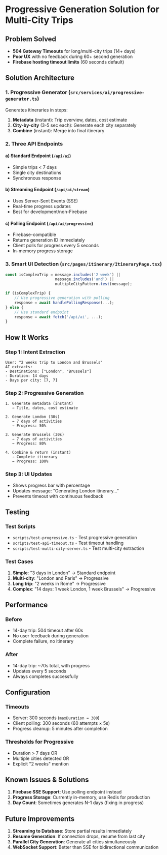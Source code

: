 # Progressive Generation Solution for Multi-City Trips

## Problem Solved
- **504 Gateway Timeouts** for long/multi-city trips (14+ days)
- **Poor UX** with no feedback during 60+ second generation
- **Firebase hosting timeout limits** (60 seconds default)

## Solution Architecture

### 1. Progressive Generator (`src/services/ai/progressive-generator.ts`)
Generates itineraries in steps:
1. **Metadata** (instant): Trip overview, dates, cost estimate
2. **City-by-city** (3-5 sec each): Generate each city separately
3. **Combine** (instant): Merge into final itinerary

### 2. Three API Endpoints

#### a) Standard Endpoint (`/api/ai`)
- Simple trips < 7 days
- Single city destinations
- Synchronous response

#### b) Streaming Endpoint (`/api/ai/stream`)
- Uses Server-Sent Events (SSE)
- Real-time progress updates
- Best for development/non-Firebase

#### c) Polling Endpoint (`/api/ai/progressive`)
- Firebase-compatible
- Returns generation ID immediately
- Client polls for progress every 5 seconds
- In-memory progress storage

### 3. Smart UI Detection (`src/pages/itinerary/ItineraryPage.tsx`)
```typescript
const isComplexTrip = message.includes('2 week') ||
                      message.includes('and') ||
                      multipleCityPattern.test(message);

if (isComplexTrip) {
    // Use progressive generation with polling
    response = await handlePollingResponse(...);
} else {
    // Use standard endpoint
    response = await fetch('/api/ai', ...);
}
```

## How It Works

### Step 1: Intent Extraction
```
User: "2 weeks trip to London and Brussels"
AI extracts:
- Destinations: ["London", "Brussels"]
- Duration: 14 days
- Days per city: [7, 7]
```

### Step 2: Progressive Generation
```
1. Generate metadata (instant)
   → Title, dates, cost estimate

2. Generate London (30s)
   → 7 days of activities
   → Progress: 50%

3. Generate Brussels (30s)
   → 7 days of activities
   → Progress: 80%

4. Combine & return (instant)
   → Complete itinerary
   → Progress: 100%
```

### Step 3: UI Updates
- Shows progress bar with percentage
- Updates message: "Generating London itinerary..."
- Prevents timeout with continuous feedback

## Testing

### Test Scripts
- `scripts/test-progressive.ts` - Test progressive generation
- `scripts/test-api-timeout.ts` - Test timeout handling
- `scripts/test-multi-city-server.ts` - Test multi-city extraction

### Test Cases
1. **Simple**: "3 days in London" → Standard endpoint
2. **Multi-city**: "London and Paris" → Progressive
3. **Long trip**: "2 weeks in Rome" → Progressive
4. **Complex**: "14 days: 1 week London, 1 week Brussels" → Progressive

## Performance

### Before
- 14-day trip: 504 timeout after 60s
- No user feedback during generation
- Complete failure, no itinerary

### After
- 14-day trip: ~70s total, with progress
- Updates every 5 seconds
- Always completes successfully

## Configuration

### Timeouts
- Server: 300 seconds (`maxDuration = 300`)
- Client polling: 300 seconds (60 attempts × 5s)
- Progress cleanup: 5 minutes after completion

### Thresholds for Progressive
- Duration > 7 days OR
- Multiple cities detected OR
- Explicit "2 weeks" mention

## Known Issues & Solutions

1. **Firebase SSE Support**: Use polling endpoint instead
2. **Progress Storage**: Currently in-memory, use Redis for production
3. **Day Count**: Sometimes generates N-1 days (fixing in progress)

## Future Improvements

1. **Streaming to Database**: Store partial results immediately
2. **Resume Generation**: If connection drops, resume from last city
3. **Parallel City Generation**: Generate all cities simultaneously
4. **WebSocket Support**: Better than SSE for bidirectional communication